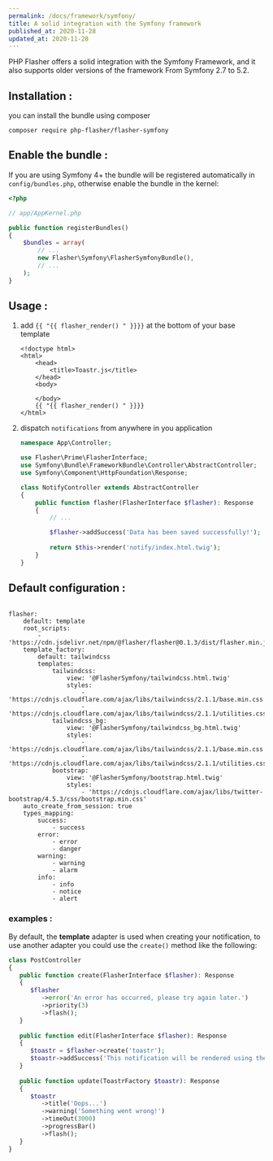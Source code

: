 ```yaml
---
permalink: /docs/framework/symfony/
title: A solid integration with the Symfony framework
published_at: 2020-11-28
updated_at: 2020-11-28
---
```


PHP Flasher offers a solid integration with the Symfony Framework, and it also supports older versions of the framework From Symfony 2.7 to 5.2.

## Installation :

you can install the bundle using composer

<pre class="snippet"><code>composer require php-flasher/flasher-symfony</code></pre>

## Enable the bundle :

If you are using Symfony 4+ the bundle will be registered automatically in `config/bundles.php`, otherwise enable the bundle in the kernel:

```php
<?php

// app/AppKernel.php

public function registerBundles()
{
    $bundles = array(
        // ...
        new Flasher\Symfony\FlasherSymfonyBundle(),
        // ...
    );
}
```

## Usage :

1. add ``{{ "{{ flasher_render() " }}}}`` at the bottom of your base template
    ```twig
    <!doctype html>
    <html>
        <head>
            <title>Toastr.js</title>
        </head>
        <body>
            
        </body>
        {{ "{{ flasher_render() " }}}}
    </html>
    ```

2. dispatch `notifications` from anywhere in you application
    ```php
    namespace App\Controller;
   
    use Flasher\Prime\FlasherInterface;
    use Symfony\Bundle\FrameworkBundle\Controller\AbstractController;
    use Symfony\Component\HttpFoundation\Response;
   
    class NotifyController extends AbstractController
    {
        public function flasher(FlasherInterface $flasher): Response
        {
            // ... 
   
            $flasher->addSuccess('Data has been saved successfully!');
  
            return $this->render('notify/index.html.twig');
        }
    }    
    ```

## Default configuration :

<pre class="snippet"><code>
flasher:
    default: template
    root_scripts:
        - 'https://cdn.jsdelivr.net/npm/@flasher/flasher@0.1.3/dist/flasher.min.js'
    template_factory:
        default: tailwindcss
        templates:
            tailwindcss:
                view: '@FlasherSymfony/tailwindcss.html.twig'
                styles:
                    - 'https://cdnjs.cloudflare.com/ajax/libs/tailwindcss/2.1.1/base.min.css'
                    - 'https://cdnjs.cloudflare.com/ajax/libs/tailwindcss/2.1.1/utilities.css'
            tailwindcss_bg:
                view: '@FlasherSymfony/tailwindcss_bg.html.twig'
                styles:
                    - 'https://cdnjs.cloudflare.com/ajax/libs/tailwindcss/2.1.1/base.min.css'
                    - 'https://cdnjs.cloudflare.com/ajax/libs/tailwindcss/2.1.1/utilities.css'
            bootstrap:
                view: '@FlasherSymfony/bootstrap.html.twig'
                styles:
                    - 'https://cdnjs.cloudflare.com/ajax/libs/twitter-bootstrap/4.5.3/css/bootstrap.min.css'
    auto_create_from_session: true
    types_mapping:
        success:
            - success
        error:
            - error
            - danger
        warning:
            - warning
            - alarm
        info:
            - info
            - notice
            - alert
</code></pre>

### examples :

By default, the **template** adapter is used when creating your notification,
to use another adapter you could use the `create()` method like the following:

```php 
class PostController
{
   public function create(FlasherInterface $flasher): Response
   {
      $flasher
         ->error('An error has occurred, please try again later.')
         ->priority(3)
         ->flash();
   }
   
   public function edit(FlasherInterface $flasher): Response
   {
      $toastr = $flasher->create('toastr');
      $toastr->addSuccess('This notification will be rendered using the toastr adapter');
   }
   
   public function update(ToastrFactory $toastr): Response
   {
      $toastr
         ->title('Oops...')
         ->warning('Something went wrong!')
         ->timeOut(3000)
         ->progressBar()
         ->flash();
   }
}
```
